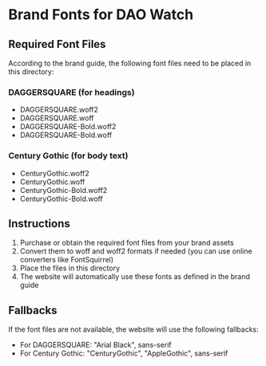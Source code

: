 # Brand Fonts for DAO Watch

## Required Font Files

According to the brand guide, the following font files need to be placed in this directory:

### DAGGERSQUARE (for headings)
- DAGGERSQUARE.woff2
- DAGGERSQUARE.woff
- DAGGERSQUARE-Bold.woff2
- DAGGERSQUARE-Bold.woff

### Century Gothic (for body text)
- CenturyGothic.woff2
- CenturyGothic.woff
- CenturyGothic-Bold.woff2
- CenturyGothic-Bold.woff

## Instructions

1. Purchase or obtain the required font files from your brand assets
2. Convert them to woff and woff2 formats if needed (you can use online converters like FontSquirrel)
3. Place the files in this directory
4. The website will automatically use these fonts as defined in the brand guide

## Fallbacks

If the font files are not available, the website will use the following fallbacks:
- For DAGGERSQUARE: "Arial Black", sans-serif
- For Century Gothic: "CenturyGothic", "AppleGothic", sans-serif 
